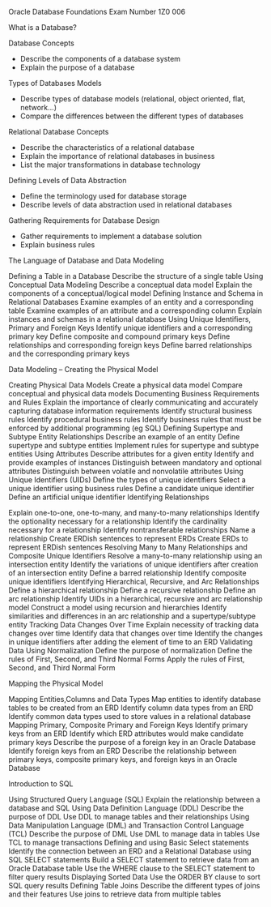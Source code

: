 Oracle Database Foundations Exam Number 1Z0 006

What is a Database? 

Database Concepts               
- Describe the components of a database system               
- Explain the purpose of a database
         
Types of  Databases Models      
- Describe types of database models (relational, object oriented, flat, network…)               
- Compare the differences between the different types of databases

Relational Database Concepts  
- Describe the characteristics of a relational database       
- Explain the importance of relational databases in business          
- List the major transformations in database technology

Defining Levels of Data Abstraction       
- Define the terminology used for database storage          
- Describe levels of data abstraction used in relational databases

Gathering Requirements for Database Design  
- Gather requirements to implement a database solution
- Explain business rules   
 

The Language of Database and Data Modeling

Defining a Table in a Database
Describe the structure of a single table
Using Conceptual Data Modeling
Describe a conceptual data model
Explain the components of a conceptual/logical model
Defining Instance and Schema in Relational Databases
Examine examples of an entity and a corresponding table
Examine examples of an attribute and a corresponding column
Explain instances and schemas in a relational database
Using Unique Identifiers, Primary and Foreign Keys
Identify unique identifiers and a corresponding primary key
Define composite and compound primary keys
Define relationships and corresponding foreign keys
Define barred relationships and the corresponding primary keys
 

Data Modeling – Creating the Physical Model

Creating Physical Data Models
Create a physical data model
Compare conceptual and  physical data models
 Documenting Business Requirements and Rules
Explain the importance of clearly communicating and accurately capturing database information requirements
Identify structural business rules
Identify procedural business rules
Identify business rules that must be enforced by additional programming (eg SQL)
Defining Supertype and Subtype Entity Relationships
Describe an example of an entity
Define supertype and subtype entities
Implement rules for supertype and subtype entities
Using Attributes
Describe attributes for a given entity
Identify and provide examples of instances
Distinguish between mandatory and optional attributes
Distinguish between volatile and nonvolatile attributes
Using Unique Identifiers (UIDs)
Define the types of unique identifiers
Select a unique identifier using business rules
Define a candidate unique identifier
Define an artificial unique identifier
Identifying  Relationships

Explain  one-to-one,  one-to-many, and many-to-many relationships
Identify the optionality necessary for a relationship
Identify the cardinality necessary for a relationship
Identify nontransferable relationships
Name a relationship
Create ERDish sentences to represent ERDs
Create ERDs to represent ERDish sentences
Resolving Many to Many Relationships and Composite Unique Identifiers
Resolve a many-to-many relationship using an intersection entity
Identify the variations of unique identifiers after creation of an intersection entity
Define a barred relationship
Identify composite unique identifiers
Identifying Hierarchical, Recursive, and Arc Relationships
Define a hierarchical relationship
Define a recursive relationship
Define an arc relationship
Identify  UIDs in a hierarchical, recursive and arc relationship model
Construct a model using recursion and hierarchies
Identify similarities and differences in an arc relationship and a supertype/subtype entity
Tracking Data Changes Over Time
Explain necessity of tracking data changes over time
Identify data that changes over time
Identify the changes in unique identifiers after adding the element of time to an ERD
Validating Data Using Normalization
Define the purpose of normalization
Define the rules of First, Second, and Third Normal Forms
Apply the rules of First, Second, and Third Normal Form
 

Mapping the Physical Model

Mapping Entities,Columns and Data Types
Map entities to identify database tables to be created from an ERD
Identify column data types from an ERD
Identify common data types used to store values in a relational database
Mapping Primary, Composite Primary and Foreign Keys
Identify primary keys from an ERD
Identify which ERD attributes would make candidate primary keys
Describe the purpose of a foreign key in an Oracle Database
Identify foreign keys from an ERD
Describe the relationship between primary keys, composite primary keys, and foreign keys in an Oracle Database
 

Introduction to SQL

Using Structured Query Language (SQL)
Explain the relationship between a database and SQL
Using Data Definition Language (DDL)
Describe the purpose of DDL
Use DDL to manage tables and their relationships
Using Data Manipulation Language (DML) and Transaction Control Language (TCL)
Describe the purpose of  DML
Use DML to manage data in tables
Use TCL to manage transactions
Defining and using Basic Select statements
Identify the connection between an ERD and a Relational Database using SQL SELECT statements
Build a SELECT statement to retrieve data from an Oracle Database table
Use the WHERE clause to the SELECT statement to filter query results
Displaying Sorted Data
Use the ORDER BY clause to sort SQL query results
Defining Table Joins
Describe the different types of joins and their features
Use joins to retrieve data from multiple tables

